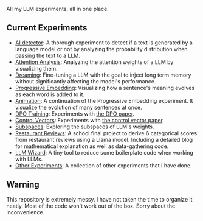 All my LLM experiments, all in one place.

## Current Experiments
- [AI detector](ai_detector/README.md): A thorough experiment to detect if a text is generated by a language model or not by analyzing the probability distribution when passing the text to a LLM.
- [Attention Analysis](attention_analysis/README.md): Analyzing the attention weights of a LLM by visualizing them.
- [Dreaming](dreaming/README.md): Fine-tuning a LLM with the goal to inject long term memory without significantly affecting the model's performance.
- [Progressive Embedding](progressive_embedding/README.md): Visualizing how a sentence's meaning evolves as each word is added to it.
- [Animation](animation/README.md): A continuation of the Progressive Embedding experiment. It visualize the evolution of many sentences at once.
- [DPO Training](dpo_and_control_vectors/README.md): Experiments with [the DPO paper](https://arxiv.org/abs/2305.18290).
- [Control Vectors](dpo_and_control_vectors/README.md): Experiments with [the control vector paper](https://arxiv.org/abs/2310.01405).
- [Subspaces](dpo_and_control_vectors/README.md): Exploring the subspaces of LLM's weights.
- [Restaurant Reviews](RestaurantReviews/readme.md): A school final project to derive 6 categorical scores from restaurant reviews using a Llama model. Including a detailed blog for mathematical explanation as well as data-gathering code.
- [LLM Wizard](llm_wizard/README.md): A tiny tool to reduce some boilerplate code when working with LLMs.
- [Other Experiments](experiments/README.md): A collection of other experiments that I have done.


## Warning
This repository is extremely messy. I have not taken the time to organize it neatly. Most of the code won't work out of the box. Sorry about the inconvenience.

